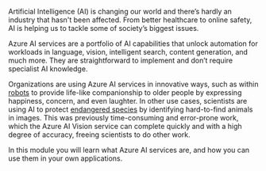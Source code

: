 Artificial Intelligence (AI) is changing our world and there’s hardly an industry that hasn't been affected. From better healthcare to online safety, AI is helping us to tackle some of society’s biggest issues. 

Azure AI services are a portfolio of AI capabilities that unlock automation for workloads in language, vision, intelligent search, content generation, and much more. They are straightforward to implement and don’t require specialist AI knowledge.

Organizations are using Azure AI services in innovative ways, such as within [robots](https://customers.microsoft.com/story/1615185041460958543-intuition-robotics-consumer-goods-azure-text-to-speech?azure-portal=true) to provide life-like companionship to older people by expressing happiness, concern, and even laughter. In other use cases, scientists are using AI to protect [endangered species](https://news.microsoft.com/features/artificial-intelligence-makes-a-splash-in-efforts-to-protect-alaskas-ice-seals-and-beluga-whales-2?azure-portal=true) by identifying hard-to-find animals in images. This was previously time-consuming and error-prone work, which the Azure AI Vision service can complete quickly and with a high degree of accuracy, freeing scientists to do other work. 

In this module you will learn what Azure AI services are, and how you can use them in your own applications. 
